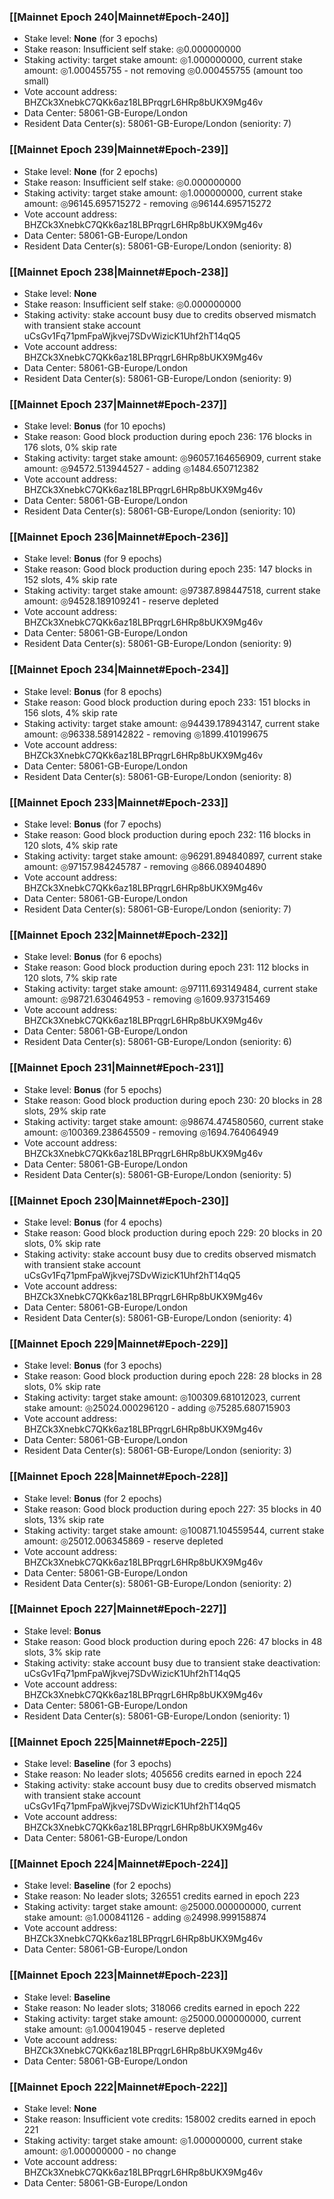 ### [[Mainnet Epoch 240|Mainnet#Epoch-240]]
* Stake level: **None** (for 3 epochs)
* Stake reason: Insufficient self stake: ◎0.000000000
* Staking activity: target stake amount: ◎1.000000000, current stake amount: ◎1.000455755 - not removing ◎0.000455755 (amount too small)
* Vote account address: BHZCk3XnebkC7QKk6az18LBPrqgrL6HRp8bUKX9Mg46v
* Data Center: 58061-GB-Europe/London
* Resident Data Center(s): 58061-GB-Europe/London (seniority: 7)
### [[Mainnet Epoch 239|Mainnet#Epoch-239]]
* Stake level: **None** (for 2 epochs)
* Stake reason: Insufficient self stake: ◎0.000000000
* Staking activity: target stake amount: ◎1.000000000, current stake amount: ◎96145.695715272 - removing ◎96144.695715272
* Vote account address: BHZCk3XnebkC7QKk6az18LBPrqgrL6HRp8bUKX9Mg46v
* Data Center: 58061-GB-Europe/London
* Resident Data Center(s): 58061-GB-Europe/London (seniority: 8)
### [[Mainnet Epoch 238|Mainnet#Epoch-238]]
* Stake level: **None**
* Stake reason: Insufficient self stake: ◎0.000000000
* Staking activity: stake account busy due to credits observed mismatch with transient stake account uCsGv1Fq71pmFpaWjkvej7SDvWizicK1Uhf2hT14qQ5
* Vote account address: BHZCk3XnebkC7QKk6az18LBPrqgrL6HRp8bUKX9Mg46v
* Data Center: 58061-GB-Europe/London
* Resident Data Center(s): 58061-GB-Europe/London (seniority: 9)
### [[Mainnet Epoch 237|Mainnet#Epoch-237]]
* Stake level: **Bonus** (for 10 epochs)
* Stake reason: Good block production during epoch 236: 176 blocks in 176 slots, 0% skip rate
* Staking activity: target stake amount: ◎96057.164656909, current stake amount: ◎94572.513944527 - adding ◎1484.650712382
* Vote account address: BHZCk3XnebkC7QKk6az18LBPrqgrL6HRp8bUKX9Mg46v
* Data Center: 58061-GB-Europe/London
* Resident Data Center(s): 58061-GB-Europe/London (seniority: 10)
### [[Mainnet Epoch 236|Mainnet#Epoch-236]]
* Stake level: **Bonus** (for 9 epochs)
* Stake reason: Good block production during epoch 235: 147 blocks in 152 slots, 4% skip rate
* Staking activity: target stake amount: ◎97387.898447518, current stake amount: ◎94528.189109241 - reserve depleted
* Vote account address: BHZCk3XnebkC7QKk6az18LBPrqgrL6HRp8bUKX9Mg46v
* Data Center: 58061-GB-Europe/London
* Resident Data Center(s): 58061-GB-Europe/London (seniority: 9)
### [[Mainnet Epoch 234|Mainnet#Epoch-234]]
* Stake level: **Bonus** (for 8 epochs)
* Stake reason: Good block production during epoch 233: 151 blocks in 156 slots, 4% skip rate
* Staking activity: target stake amount: ◎94439.178943147, current stake amount: ◎96338.589142822 - removing ◎1899.410199675
* Vote account address: BHZCk3XnebkC7QKk6az18LBPrqgrL6HRp8bUKX9Mg46v
* Data Center: 58061-GB-Europe/London
* Resident Data Center(s): 58061-GB-Europe/London (seniority: 8)
### [[Mainnet Epoch 233|Mainnet#Epoch-233]]
* Stake level: **Bonus** (for 7 epochs)
* Stake reason: Good block production during epoch 232: 116 blocks in 120 slots, 4% skip rate
* Staking activity: target stake amount: ◎96291.894840897, current stake amount: ◎97157.984245787 - removing ◎866.089404890
* Vote account address: BHZCk3XnebkC7QKk6az18LBPrqgrL6HRp8bUKX9Mg46v
* Data Center: 58061-GB-Europe/London
* Resident Data Center(s): 58061-GB-Europe/London (seniority: 7)
### [[Mainnet Epoch 232|Mainnet#Epoch-232]]
* Stake level: **Bonus** (for 6 epochs)
* Stake reason: Good block production during epoch 231: 112 blocks in 120 slots, 7% skip rate
* Staking activity: target stake amount: ◎97111.693149484, current stake amount: ◎98721.630464953 - removing ◎1609.937315469
* Vote account address: BHZCk3XnebkC7QKk6az18LBPrqgrL6HRp8bUKX9Mg46v
* Data Center: 58061-GB-Europe/London
* Resident Data Center(s): 58061-GB-Europe/London (seniority: 6)
### [[Mainnet Epoch 231|Mainnet#Epoch-231]]
* Stake level: **Bonus** (for 5 epochs)
* Stake reason: Good block production during epoch 230: 20 blocks in 28 slots, 29% skip rate
* Staking activity: target stake amount: ◎98674.474580560, current stake amount: ◎100369.238645509 - removing ◎1694.764064949
* Vote account address: BHZCk3XnebkC7QKk6az18LBPrqgrL6HRp8bUKX9Mg46v
* Data Center: 58061-GB-Europe/London
* Resident Data Center(s): 58061-GB-Europe/London (seniority: 5)
### [[Mainnet Epoch 230|Mainnet#Epoch-230]]
* Stake level: **Bonus** (for 4 epochs)
* Stake reason: Good block production during epoch 229: 20 blocks in 20 slots, 0% skip rate
* Staking activity: stake account busy due to credits observed mismatch with transient stake account uCsGv1Fq71pmFpaWjkvej7SDvWizicK1Uhf2hT14qQ5
* Vote account address: BHZCk3XnebkC7QKk6az18LBPrqgrL6HRp8bUKX9Mg46v
* Data Center: 58061-GB-Europe/London
* Resident Data Center(s): 58061-GB-Europe/London (seniority: 4)
### [[Mainnet Epoch 229|Mainnet#Epoch-229]]
* Stake level: **Bonus** (for 3 epochs)
* Stake reason: Good block production during epoch 228: 28 blocks in 28 slots, 0% skip rate
* Staking activity: target stake amount: ◎100309.681012023, current stake amount: ◎25024.000296120 - adding ◎75285.680715903
* Vote account address: BHZCk3XnebkC7QKk6az18LBPrqgrL6HRp8bUKX9Mg46v
* Data Center: 58061-GB-Europe/London
* Resident Data Center(s): 58061-GB-Europe/London (seniority: 3)
### [[Mainnet Epoch 228|Mainnet#Epoch-228]]
* Stake level: **Bonus** (for 2 epochs)
* Stake reason: Good block production during epoch 227: 35 blocks in 40 slots, 13% skip rate
* Staking activity: target stake amount: ◎100871.104559544, current stake amount: ◎25012.006345869 - reserve depleted
* Vote account address: BHZCk3XnebkC7QKk6az18LBPrqgrL6HRp8bUKX9Mg46v
* Data Center: 58061-GB-Europe/London
* Resident Data Center(s): 58061-GB-Europe/London (seniority: 2)
### [[Mainnet Epoch 227|Mainnet#Epoch-227]]
* Stake level: **Bonus**
* Stake reason: Good block production during epoch 226: 47 blocks in 48 slots, 3% skip rate
* Staking activity: stake account busy due to transient stake deactivation: uCsGv1Fq71pmFpaWjkvej7SDvWizicK1Uhf2hT14qQ5
* Vote account address: BHZCk3XnebkC7QKk6az18LBPrqgrL6HRp8bUKX9Mg46v
* Data Center: 58061-GB-Europe/London
* Resident Data Center(s): 58061-GB-Europe/London (seniority: 1)
### [[Mainnet Epoch 225|Mainnet#Epoch-225]]
* Stake level: **Baseline** (for 3 epochs)
* Stake reason: No leader slots; 405656 credits earned in epoch 224
* Staking activity: stake account busy due to credits observed mismatch with transient stake account uCsGv1Fq71pmFpaWjkvej7SDvWizicK1Uhf2hT14qQ5
* Vote account address: BHZCk3XnebkC7QKk6az18LBPrqgrL6HRp8bUKX9Mg46v
* Data Center: 58061-GB-Europe/London
### [[Mainnet Epoch 224|Mainnet#Epoch-224]]
* Stake level: **Baseline** (for 2 epochs)
* Stake reason: No leader slots; 326551 credits earned in epoch 223
* Staking activity: target stake amount: ◎25000.000000000, current stake amount: ◎1.000841126 - adding ◎24998.999158874
* Vote account address: BHZCk3XnebkC7QKk6az18LBPrqgrL6HRp8bUKX9Mg46v
* Data Center: 58061-GB-Europe/London
### [[Mainnet Epoch 223|Mainnet#Epoch-223]]
* Stake level: **Baseline**
* Stake reason: No leader slots; 318066 credits earned in epoch 222
* Staking activity: target stake amount: ◎25000.000000000, current stake amount: ◎1.000419045 - reserve depleted
* Vote account address: BHZCk3XnebkC7QKk6az18LBPrqgrL6HRp8bUKX9Mg46v
* Data Center: 58061-GB-Europe/London
### [[Mainnet Epoch 222|Mainnet#Epoch-222]]
* Stake level: **None**
* Stake reason: Insufficient vote credits: 158002 credits earned in epoch 221
* Staking activity: target stake amount: ◎1.000000000, current stake amount: ◎1.000000000 - no change
* Vote account address: BHZCk3XnebkC7QKk6az18LBPrqgrL6HRp8bUKX9Mg46v
* Data Center: 58061-GB-Europe/London